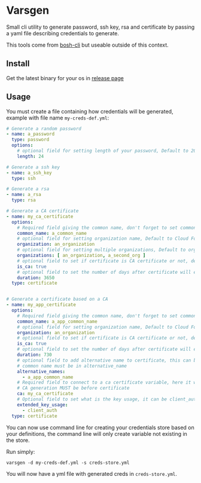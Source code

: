 # Varsgen

Small cli utility to generate password, ssh key, rsa and certificate by passing a yaml file describing credentials to generate.

This tools come from [bosh-cli](https://github.com/cloudfoundry/bosh-cli) but useable outside of this context.

## Install

Get the latest binary for your os in [release page](/releases)

## Usage

You must create a file containing how credentials will be generated, example with file name `my-creds-def.yml`:

```yaml
# Generate a random password
- name: a_password
  type: password
  options:
    # optional field for setting length of your password, Default to 20
    length: 24

# Generate a ssh key
- name: a_ssh_key
  type: ssh

# Generate a rsa
- name: a_rsa
  type: rsa

# Generate a CA certificate 
- name: my_ca_certificate
  options:
    # Required field giving the common name, don't forget to set common_name also as alternative_names for certificate
    common_name: a_common_name
    # optional field for setting organization name, Default to Cloud Foundry
    organization: an_organization
    # optional field for setting multiple organizations, Default to organization
    organizations: [ an_organization, a_second_org ]
    # optional field to set if certificate is CA certificate or not, default to false
    is_ca: true
    # optional field to set the number of days after certificate will expire, default to 365
    duration: 3650
  type: certificate


# Generate a certificate based on a CA
- name: my_app_certificate
  options:
    # Required field giving the common name, don't forget to set common_name also as alternative_names for certificate
    common_name: a_app_common_name
    # optional field for setting organization name, Default to Cloud Foundry
    organization: an_organization
    # optional field to set if certificate is CA certificate or not, default to false
    is_ca: true
    # optional field to set the number of days after certificate will expire, default to 365
    duration: 730
    # optional field to add alternative name to certificate, this can be an IP or a DNS entry
    # common name must be in alternative_name
    alternative_names:
      - a_app_common_name
    # Required field to connect to a ca certificate variable, here it will use my_ca_certificate from previous var generation
    # CA generation MUST be before certificate
    ca: my_ca_certificate
    # Optional field to set what is the key usage, it can be client_auth or server_auth, default to server_auth
    extended_key_usage:
      - client_auth
  type: certificate
```

You can now use command line for creating your credentials store based on your definitions, the command line will only create variable not existing in the store.

Run simply:

```
varsgen -d my-creds-def.yml -s creds-store.yml
```

You will now have a yml file with generated creds in `creds-store.yml`.

